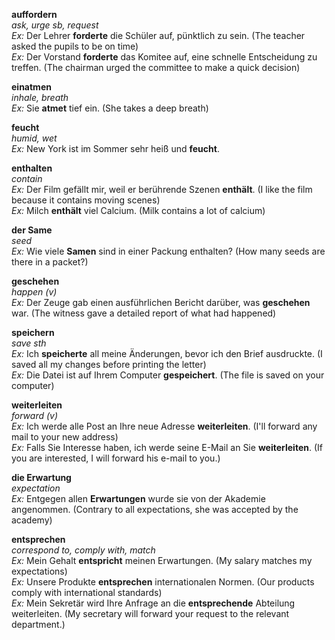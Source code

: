 **auffordern**  
*ask, urge sb, request*  
*Ex:* Der Lehrer **forderte** die Schüler auf, pünktlich zu sein. (The teacher asked the pupils to be on time)  
*Ex:* Der Vorstand **forderte** das Komitee auf, eine schnelle Entscheidung zu treffen. (The chairman urged the committee to make a quick decision)

**einatmen**  
*inhale, breath*  
*Ex:* Sie **atmet** tief ein. (She takes a deep breath)

**feucht**  
*humid, wet*  
*Ex:* New York ist im Sommer sehr heiß und **feucht**.

**enthalten**  
*contain*  
*Ex:* Der Film gefällt mir, weil er berührende Szenen **enthält**. (I like the film because it contains moving scenes)  
*Ex:* Milch **enthält** viel Calcium. (Milk contains a lot of calcium)  

**der Same**  
*seed*  
*Ex:* Wie viele **Samen** sind in einer Packung enthalten? (How many seeds are there in a packet?)

**geschehen**  
*happen (v)*  
*Ex:* Der Zeuge gab einen ausführlichen Bericht darüber, was **geschehen** war. (The witness gave a detailed report of what had happened)

**speichern**  
*save sth*  
*Ex:* Ich **speicherte** all meine Änderungen, bevor ich den Brief ausdruckte. (I saved all my changes before printing the letter)  
*Ex:* Die Datei ist auf Ihrem Computer **gespeichert**. (The file is saved on your computer)

**weiterleiten**  
*forward (v)*  
*Ex:* Ich werde alle Post an Ihre neue Adresse **weiterleiten**. (I'll forward any mail to your new address)  
*Ex:* Falls Sie Interesse haben, ich werde seine E-Mail an Sie **weiterleiten**. (If you are interested, I will forward his e-mail to you.)

**die Erwartung**  
*expectation*  
*Ex:* Entgegen allen **Erwartungen** wurde sie von der Akademie angenommen. (Contrary to all expectations, she was accepted by the academy)

**entsprechen**  
*correspond to, comply with, match*  
*Ex:* Mein Gehalt **entspricht** meinen Erwartungen. (My salary matches my expectations)  
*Ex:* Unsere Produkte **entsprechen** internationalen Normen. (Our products comply with international standards)  
*Ex:* Mein Sekretär wird Ihre Anfrage an die **entsprechende** Abteilung weiterleiten. (My secretary will forward your request to the relevant department.)
